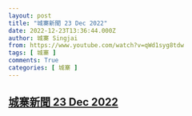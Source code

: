 ```yaml
---
layout: post
title: "城寨新聞 23 Dec 2022"
date: 2022-12-23T13:36:44.000Z
author: 城寨 Singjai
from: https://www.youtube.com/watch?v=qWd1syg8tdw
tags: [ 城寨 ]
comments: True
categories: [ 城寨 ]
---
```

<!--1671802604000-->
[城寨新聞 23 Dec 2022](https://www.youtube.com/watch?v=qWd1syg8tdw)
------

<div>

</div>
